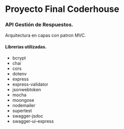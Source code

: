 # Proyecto Final Coderhouse

### API Gestión de Respuestos.
Arquitectura en capas con patron MVC.
#### Librerias utilizadas.
- bcrypt
- chai
- cors
- dotenv
- express
- express-validator
- jsonwebtoken
- mocha
- moongose
- nodemailer
- supertest
- swagger-jsdoc
- swagger-ui-express
